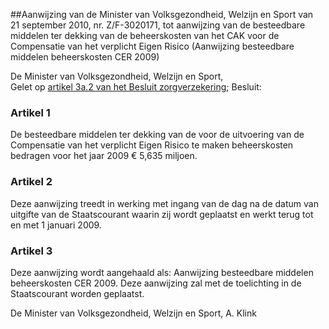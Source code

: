 <meta http-equiv='Content-Type' content='text/html; charset=utf-8' />

##Aanwijzing van de Minister van Volksgezondheid, Welzijn en Sport van 21 september 2010, nr. Z/F-3020171, tot aanwijzing van de besteedbare middelen ter dekking van de beheerskosten van het CAK voor de Compensatie van het verplicht Eigen Risico (Aanwijzing besteedbare middelen beheerskosten CER 2009)

De Minister van Volksgezondheid, Welzijn en Sport,  
Gelet op [artikel 3a.2 van het Besluit zorgverzekering](../../../../../../../../AMvB/besluit/zorgverzekering/BWBR0018492/README.md);
Besluit:    

### Artikel  1  

De besteedbare middelen ter dekking van de voor de uitvoering van de Compensatie van het verplicht Eigen Risico te maken beheerskosten bedragen voor het jaar 2009 € 5,635 miljoen. 

### Artikel  2  

Deze aanwijzing treedt in werking met ingang van de dag na de datum van uitgifte van de Staatscourant waarin zij wordt geplaatst en werkt terug tot en met 1 januari 2009. 

### Artikel  3  

Deze aanwijzing wordt aangehaald als: Aanwijzing besteedbare middelen beheerskosten CER 2009. 
Deze aanwijzing zal met de toelichting in de Staatscourant worden geplaatst.  

De 
Minister van Volksgezondheid, Welzijn en Sport, 
A. Klink     
